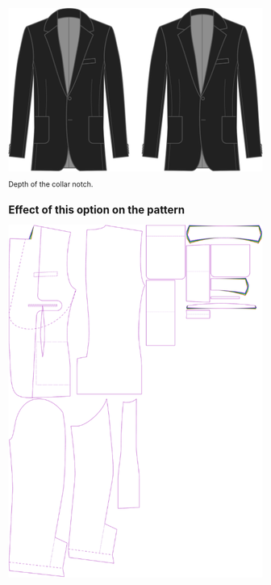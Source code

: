 ![Collar notch depth](collarnotchdepth.svg)

Depth of the collar notch.

## Effect of this option on the pattern

![This image shows the effect of this option by superimposing several variants that have a different value for this option](jaeger_collarnotchdepth_sample.svg "Effect of this option on the pattern")
